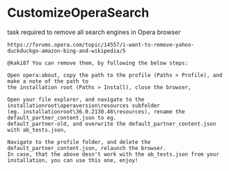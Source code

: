 # CustomizeOperaSearch
task
    required to remove all search engines in Opera browser

    https://forums.opera.com/topic/14557/i-want-to-remove-yahoo-duckduckgo-amazon-bing-and-wikipedia/5

    @kaki87 You can remove them, by following the below steps:

    Open opera:about, copy the path to the profile (Paths > Profile), and make a note of the path to
    the installation root (Paths > Install), close the browser,

    Open your file explorer, and navigate to the installationroot\operaversion\resources subfolder
    (eg. installationroot\36.0.2130.46\resources), rename the default_partner_content.json to eg.
    default_partner-old, and overwrite the default_partner_content.json with ab_tests.json,

    Navigate to the profile folder, and delete the default_partner_content.json, relaunch the browser.
    In case, that the above desn't work with the ab_tests.json from your installation, you can use this one, enjoy!
